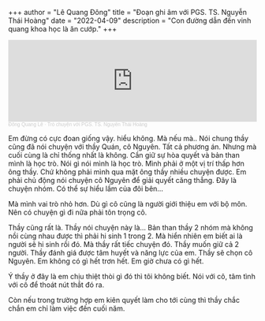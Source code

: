 +++
author = "Lê Quang Đông"
title = "Đoạn ghi âm với PGS. TS. Nguyễn Thái Hoàng"
date = "2022-04-09"
description = "Con đường dẫn đến vinh quang khoa học là ăn cướp."
+++


<iframe width="100%" height="166" scrolling="no" frameborder="no" allow="autoplay" src="https://w.soundcloud.com/player/?url=https%3A//api.soundcloud.com/tracks/1343537995&color=%23ff5500&auto_play=false&hide_related=false&show_comments=true&show_user=true&show_reposts=false&show_teaser=true"></iframe><div style="font-size: 10px; color: #cccccc;line-break: anywhere;word-break: normal;overflow: hidden;white-space: nowrap;text-overflow: ellipsis; font-family: Interstate,Lucida Grande,Lucida Sans Unicode,Lucida Sans,Garuda,Verdana,Tahoma,sans-serif;font-weight: 100;"><a href="https://soundcloud.com/ng-quang-l" title="Đông Quang Lê" target="_blank" style="color: #cccccc; text-decoration: none;">Đông Quang Lê</a> · <a href="https://soundcloud.com/ng-quang-l/tro-chuyen-voi-pgs-ts-nguyen-thai-hoang" title="Trò chuyện với PGS. TS. Nguyễn Thái Hoàng" target="_blank" style="color: #cccccc; text-decoration: none;">Trò chuyện với PGS. TS. Nguyễn Thái Hoàng</a></div>

Em đừng có cực đoan giống vậy. hiểu không. Mà nếu mà.. Nói chung thầy cũng đã nói chuyện với thầy Quán, cô Nguyên. Tất cả phương án. Nhưng mà cuối cùng là chỉ thống nhất là không. Cần giữ sự hòa quyết và bản than mình là học trò. Nói gì nói mình là học trò. Mình phải ở một vị trí thấp hơn ông thầy. Chứ không phải mình qua mặt ông thầy nhiều chuyện được. Em phải chủ động nói chuyện cô Nguyên để giải quyết căng thẳng. Đây là chuyện nhóm. Có thể sự hiểu lầm của đôi bên…




Mà mình vai trò nhỏ hơn. Dù gì cô cũng là người giới thiệu em với bộ môn. Nên có chuyện gì đi nữa phải tôn trọng cô.



Thầy cũng rất là. Thầy nói chuyện này là… Bản than thầy 2 nhóm mà không nồi cùng nhau được thì phải hi sinh 1 trong 2. Mà hiển nhiên em biết ai là người sẽ hi sinh rồi đó. Mà thầy rất tiếc chuyện đó. Thầy muốn giữ cả 2 người. Thầy đánh giá được tâm huyết và năng lực của em. Thầy sẽ chọn cô Nguyên. Em không có gì hết trơn hết. Em giờ chưa có gì hết.


Ý thầy ở đây là em chịu thiệt thòi gì đó thì tôi không biết. Nói với cô, tâm tình với cô để thoát nút thắt đó ra.

Còn nếu trong trường hợp em kiên quyết làm cho tới cùng thì thầy chắc chắn em chỉ làm việc đến cuối năm.


